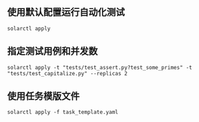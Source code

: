 ## 使用默认配置运行自动化测试

```shell
solarctl apply
```

## 指定测试用例和并发数

```shell
solarctl apply -t "tests/test_assert.py?test_some_primes" -t "tests/test_capitalize.py" --replicas 2
```

## 使用任务模版文件

```shell
solarctl apply -f task_template.yaml
```
